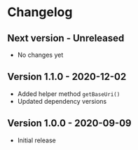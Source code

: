 # Changelog

## Next version - Unreleased

* No changes yet

## Version 1.1.0 - 2020-12-02

* Added helper method `getBaseUri()`
* Updated dependency versions

## Version 1.0.0 - 2020-09-09

* Initial release
